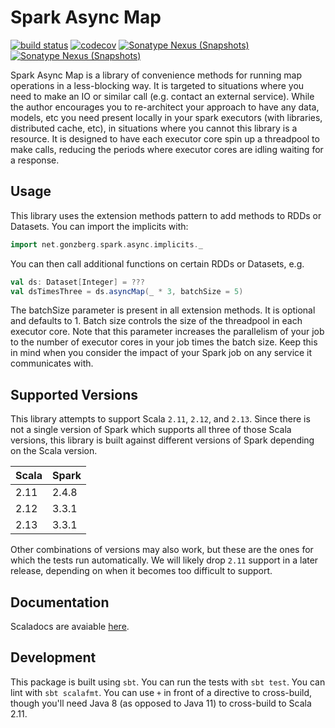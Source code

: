 # Spark Async Map

[![build status](https://github.com/cwienberg/spark-async-map/actions/workflows/release.yml/badge.svg)](https://github.com/cwienberg/spark-async-map/actions/workflows/release.yml) [![codecov](https://codecov.io/gh/cwienberg/spark-async-map/branch/main/graph/badge.svg?token=F794X1IGF4)](https://codecov.io/gh/cwienberg/spark-async-map) [![Sonatype Nexus (Snapshots)](https://img.shields.io/nexus/r/https/s01.oss.sonatype.org/net.gonzberg/spark-async-map_2.13.svg)](https://s01.oss.sonatype.org/content/repositories/releases/net/gonzberg/spark-async-map_2.13/) [![Sonatype Nexus (Snapshots)](https://img.shields.io/nexus/s/https/s01.oss.sonatype.org/net.gonzberg/spark-async-map_2.13.svg)](https://s01.oss.sonatype.org/content/repositories/snapshots/net/gonzberg/spark-async-map_2.13/)

Spark Async Map is a library of convenience methods for running map operations in a less-blocking way. It is targeted to situations where you need to make an IO or similar call (e.g. contact an external service). While the author encourages you to re-architect your approach to have any data, models, etc you need present locally in your spark executors (with libraries, distributed cache, etc), in situations where you cannot this library is a resource. It is designed to have each executor core spin up a threadpool to make calls, reducing the periods where executor cores are idling waiting for a response.

## Usage
This library uses the extension methods pattern to add methods to RDDs or Datasets. You can import the implicits with:
```scala
import net.gonzberg.spark.async.implicits._
```

You can then call additional functions on certain RDDs or Datasets, e.g.
```scala
val ds: Dataset[Integer] = ???
val dsTimesThree = ds.asyncMap(_ * 3, batchSize = 5)
```

The batchSize parameter is present in all extension methods. It is optional and defaults to 1. Batch size controls the size of the threadpool in each executor core. Note that this parameter increases the parallelism of your job to the number of executor cores in your job times the batch size. Keep this in mind when you consider the impact of your Spark job on any service it communicates with.

## Supported Versions
This library attempts to support Scala `2.11`, `2.12`, and `2.13`. Since there is not a single version of Spark which supports all three of those Scala versions, this library is built against different versions of Spark depending on the Scala version.

| Scala | Spark |
| ----- | ----- |
| 2.11  | 2.4.8 |
| 2.12  | 3.3.1 |
| 2.13  | 3.3.1 |

Other combinations of versions may also work, but these are the ones for which the tests run automatically. We will likely drop `2.11` support in a later release, depending on when it becomes too difficult to support.

## Documentation

Scaladocs are avaiable [here](https://cwienberg.github.io/spark-async-map/).

## Development

This package is built using `sbt`. You can run the tests with `sbt test`. You can lint with `sbt scalafmt`. You can use `+` in front of a directive to cross-build, though you'll need Java 8 (as opposed to Java 11) to cross-build to Scala 2.11. 


